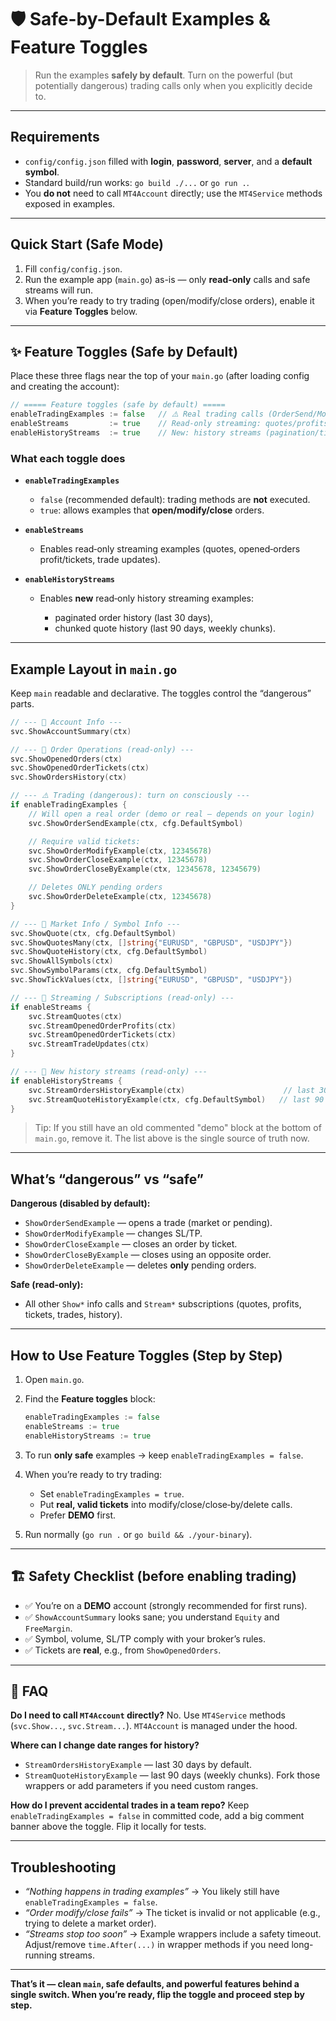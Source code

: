 # 🛡️ Safe-by-Default Examples & Feature Toggles

> Run the examples **safely by default**. Turn on the powerful (but potentially dangerous) trading calls only when you explicitly decide to.

---

## Requirements

* `config/config.json` filled with **login**, **password**, **server**, and a **default symbol**.
* Standard build/run works: `go build ./...` or `go run .`.
* You **do not** need to call `MT4Account` directly; use the `MT4Service` methods exposed in examples.

---

## Quick Start (Safe Mode)

1. Fill `config/config.json`.
2. Run the example app (`main.go`) as-is — only **read-only** calls and safe streams will run.
3. When you’re ready to try trading (open/modify/close orders), enable it via **Feature Toggles** below.

---

## ✨ Feature Toggles (Safe by Default)

Place these three flags near the top of your `main.go` (after loading config and creating the account):

```go
// ===== Feature toggles (safe by default) =====
enableTradingExamples := false   // ⚠️ Real trading calls (OrderSend/Modify/Close...)
enableStreams         := true    // Read-only streaming: quotes/profits/tickets/trades
enableHistoryStreams  := true    // New: history streams (pagination/time-chunks)
```

### What each toggle does

* **`enableTradingExamples`**

  * `false` (recommended default): trading methods are **not** executed.
  * `true`: allows examples that **open/modify/close** orders.
* **`enableStreams`**

  * Enables read‑only streaming examples (quotes, opened‑orders profit/tickets, trade updates).
* **`enableHistoryStreams`**

  * Enables **new** read‑only history streaming examples:

    * paginated order history (last 30 days),
    * chunked quote history (last 90 days, weekly chunks).

---

## Example Layout in `main.go`

Keep `main` readable and declarative. The toggles control the “dangerous” parts.

```go
// --- 📂 Account Info ---
svc.ShowAccountSummary(ctx)

// --- 📂 Order Operations (read-only) ---
svc.ShowOpenedOrders(ctx)
svc.ShowOpenedOrderTickets(ctx)
svc.ShowOrdersHistory(ctx)

// --- ⚠️ Trading (dangerous): turn on consciously ---
if enableTradingExamples {
    // Will open a real order (demo or real — depends on your login)
    svc.ShowOrderSendExample(ctx, cfg.DefaultSymbol)

    // Require valid tickets:
    svc.ShowOrderModifyExample(ctx, 12345678)
    svc.ShowOrderCloseExample(ctx, 12345678)
    svc.ShowOrderCloseByExample(ctx, 12345678, 12345679)

    // Deletes ONLY pending orders
    svc.ShowOrderDeleteExample(ctx, 12345678)
}

// --- 📂 Market Info / Symbol Info ---
svc.ShowQuote(ctx, cfg.DefaultSymbol)
svc.ShowQuotesMany(ctx, []string{"EURUSD", "GBPUSD", "USDJPY"})
svc.ShowQuoteHistory(ctx, cfg.DefaultSymbol)
svc.ShowAllSymbols(ctx)
svc.ShowSymbolParams(ctx, cfg.DefaultSymbol)
svc.ShowTickValues(ctx, []string{"EURUSD", "GBPUSD", "USDJPY"})

// --- 📂 Streaming / Subscriptions (read-only) ---
if enableStreams {
    svc.StreamQuotes(ctx)
    svc.StreamOpenedOrderProfits(ctx)
    svc.StreamOpenedOrderTickets(ctx)
    svc.StreamTradeUpdates(ctx)
}

// --- 🧾 New history streams (read-only) ---
if enableHistoryStreams {
    svc.StreamOrdersHistoryExample(ctx)                      // last 30 days, paginated
    svc.StreamQuoteHistoryExample(ctx, cfg.DefaultSymbol)   // last 90 days, chunked
}
```

> Tip: If you still have an old commented "demo" block at the bottom of `main.go`, remove it. The list above is the single source of truth now.

---

## What’s “dangerous” vs “safe”

**Dangerous (disabled by default):**

* `ShowOrderSendExample` — opens a trade (market or pending).
* `ShowOrderModifyExample` — changes SL/TP.
* `ShowOrderCloseExample` — closes an order by ticket.
* `ShowOrderCloseByExample` — closes using an opposite order.
* `ShowOrderDeleteExample` — deletes **only** pending orders.

**Safe (read‑only):**

* All other `Show*` info calls and `Stream*` subscriptions (quotes, profits, tickets, trades, history).

---

## How to Use Feature Toggles (Step by Step)

1. Open `main.go`.
2. Find the **Feature toggles** block:

   ```go
   enableTradingExamples := false
   enableStreams := true
   enableHistoryStreams := true
   ```
3. To run **only safe** examples → keep `enableTradingExamples = false`.
4. When you’re ready to try trading:

   * Set `enableTradingExamples = true`.
   * Put **real, valid tickets** into modify/close/close‑by/delete calls.
   * Prefer **DEMO** first.
5. Run normally (`go run .` or `go build && ./your-binary`).

---

## 🏗️ Safety Checklist (before enabling trading)

* ✅ You’re on a **DEMO** account (strongly recommended for first runs).
* ✅ `ShowAccountSummary` looks sane; you understand `Equity` and `FreeMargin`.
* ✅ Symbol, volume, SL/TP comply with your broker’s rules.
* ✅ Tickets are **real**, e.g., from `ShowOpenedOrders`.

---

## 🤖 FAQ

**Do I need to call `MT4Account` directly?**
No. Use `MT4Service` methods (`svc.Show...`, `svc.Stream...`). `MT4Account` is managed under the hood.

**Where can I change date ranges for history?**

* `StreamOrdersHistoryExample` — last 30 days by default.
* `StreamQuoteHistoryExample` — last 90 days (weekly chunks).
  Fork those wrappers or add parameters if you need custom ranges.

**How do I prevent accidental trades in a team repo?**
Keep `enableTradingExamples = false` in committed code, add a big comment banner above the toggle. Flip it locally for tests.

---

## Troubleshooting

* *“Nothing happens in trading examples”* → You likely still have `enableTradingExamples = false`.
* *“Order modify/close fails”* → The ticket is invalid or not applicable (e.g., trying to delete a market order).
* *“Streams stop too soon”* → Example wrappers include a safety timeout. Adjust/remove `time.After(...)` in wrapper methods if you need long-running streams.

---

**That’s it — clean `main`, safe defaults, and powerful features behind a single switch. When you’re ready, flip the toggle and proceed step by step.**
